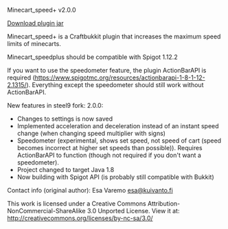 Minecart_speed+ v2.0.0

[Download plugin jar](https://github.com/steel9/Minecart_speedplus/raw/master/bin/Minecart_speedplus_2.0.jar)

Minecart_speed+ is a Craftbukkit plugin that increases the maximum speed limits of minecarts.

Minecart_speedplus should be compatible with Spigot 1.12.2

If you want to use the speedometer feature, the plugin ActionBarAPI is required (https://www.spigotmc.org/resources/actionbarapi-1-8-1-12-2.1315/). Everything except the speedometer should still work without ActionBarAPI.

New features in steel9 fork:
2.0.0:
- Changes to settings is now saved
- Implemented acceleration and deceleration instead of an instant speed change (when changing speed multiplier with signs)
- Speedometer (experimental, shows set speed, not speed of cart (speed becomes incorrect at higher set speeds than possible)). Requires ActionBarAPI to function (though not required if you don't want a speedometer).
- Project changed to target Java 1.8
- Now building with Spigot API (is probably still compatible with Bukkit)

Contact info (original author):
Esa Varemo
esa@kuivanto.fi

This work is licensed under a Creative Commons Attribution-NonCommercial-ShareAlike 3.0 Unported License.
View it at: http://creativecommons.org/licenses/by-nc-sa/3.0/
